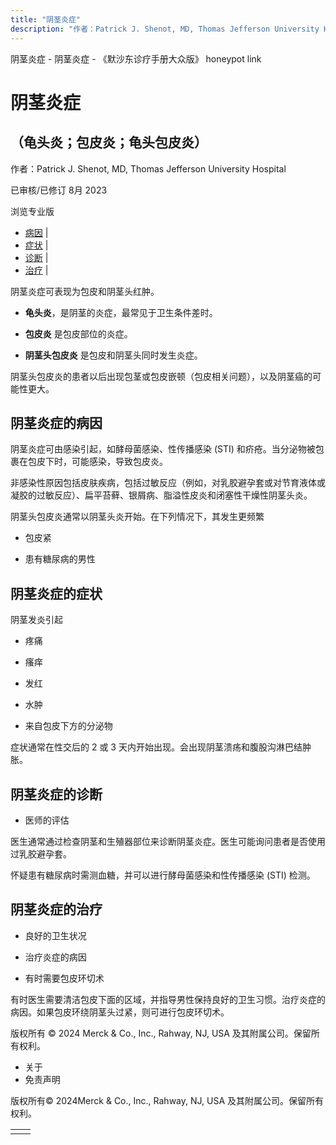 ```yaml
---
title: "阴茎炎症"
description: "作者：Patrick J. Shenot, MD, Thomas Jefferson University Hospital"
---
```


﻿阴茎炎症 \- 阴茎炎症 \- 《默沙东诊疗手册大众版》 honeypot link

# 阴茎炎症

## （龟头炎；包皮炎；龟头包皮炎）

作者：Patrick J. Shenot, MD, Thomas Jefferson University Hospital

已审核/已修订 8月 2023

浏览专业版

- [病因](#病因_v28499185_zh) \|
- [症状](#症状_v28499200_zh) \|
- [诊断](#诊断_v28499215_zh) \|
- [治疗](#治疗_v28499222_zh) \|

阴茎炎症可表现为包皮和阴茎头红肿。

- **龟头炎**，是阴茎的炎症，最常见于卫生条件差时。

- **包皮炎** 是包皮部位的炎症。

- **阴茎头包皮炎** 是包皮和阴茎头同时发生炎症。


阴茎头包皮炎的患者以后出现包茎或包皮嵌顿（包皮相关问题），以及阴茎癌的可能性更大。

## 阴茎炎症的病因

阴茎炎症可由感染引起，如酵母菌感染、性传播感染 (STI) 和疥疮。当分泌物被包裹在包皮下时，可能感染，导致包皮炎。

非感染性原因包括皮肤疾病，包括过敏反应（例如，对乳胶避孕套或对节育液体或凝胶的过敏反应）、扁平苔藓、银屑病、脂溢性皮炎和闭塞性干燥性阴茎头炎。

阴茎头包皮炎通常以阴茎头炎开始。在下列情况下，其发生更频繁

- 包皮紧

- 患有糖尿病的男性


## 阴茎炎症的症状

阴茎发炎引起

- 疼痛

- 瘙痒

- 发红

- 水肿

- 来自包皮下方的分泌物


症状通常在性交后的 2 或 3 天内开始出现。会出现阴茎溃疡和腹股沟淋巴结肿胀。

## 阴茎炎症的诊断

- 医师的评估


医生通常通过检查阴茎和生殖器部位来诊断阴茎炎症。医生可能询问患者是否使用过乳胶避孕套。

怀疑患有糖尿病时需测血糖，并可以进行酵母菌感染和性传播感染 (STI) 检测。

## 阴茎炎症的治疗

- 良好的卫生状况

- 治疗炎症的病因

- 有时需要包皮环切术


有时医生需要清洁包皮下面的区域，并指导男性保持良好的卫生习惯。治疗炎症的病因。如果包皮环绕阴茎头过紧，则可进行包皮环切术。



版权所有 © 2024
Merck & Co., Inc., Rahway, NJ, USA 及其附属公司。保留所有权利。

- 关于
- 免责声明

版权所有© 2024Merck & Co., Inc., Rahway, NJ, USA 及其附属公司。保留所有权利。

|     |     |
| --- | --- |
|  |  |
